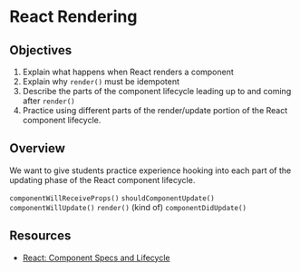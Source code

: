 # React Rendering

## Objectives

1. Explain what happens when React renders a component
2. Explain why `render()` must be idempotent
3. Describe the parts of the component lifecycle leading up to and coming after
   `render()`
4. Practice using different parts of the render/update portion of the React
   component lifecycle.

## Overview

We want to give students practice experience hooking into each part of the
updating phase of the React component lifecycle.

`componentWillReceiveProps()`
`shouldComponentUpdate()`
`componentWillUpdate()`
`render()` (kind of)
`componentDidUpdate()`

## Resources

- [React: Component Specs and Lifecycle](https://github.com/learn-co-curriculum/react-rendering)
